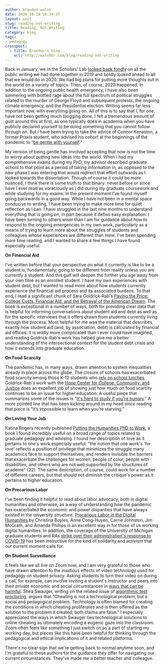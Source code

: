 ```yaml
---
author: brandon-walsh
date: 2020-10-19 10:39:37
layout: post
slug: reading-not-writing
title: Reading, Not Writing
category: blog
tags:
- pedagogy
crosspost:
  - title: Brandon's blog
    url: http://walshbr.com/blog/reading-not-writing
---
```

Back in January, we in the Scholars’ Lab [looked back fondly](https://scholarslab.lib.virginia.edu/blog/year-of-book-blogging-digital-humanities-pedagogy-in-kind/) on all the public writing we had done together in 2019 and boldly looked ahead to all that we would do in 2020. We had big plans for putting more thoughts out in the world on a variety of topics. Then, of course, 2020 happened. In addition to the ongoing public health emergency, I have also been simmering with bottled rage about the full spectrum of political struggles related to the murder of George Floyd and subsequent protests, the ongoing climate emergency, and the Presidential election. Writing seems far less important now, with everything going on. All of this is to say that I, for one, have not been getting much blogging done. I felt a tremendous amount of guilt around this at first, as one typically does in academia when you have publicly declared yourself to be doing something that you cannot follow through on. But I have been trying to take the advice of Connor Kenaston, a former Praxis student, who advised his cohort at the beginnings of the pandemic to “[be gentle with yourself](https://scholarslab.lib.virginia.edu/blog/praxis-in-a-pandemic/).” 

My version of being gentle has involved accepting that now is not the time to worry about putting new ideas into the world. When I had my comprehensive exams during my PhD, my advisor described graduate school to that point as a period of taking information in, as opposed to the new phase I was entering that would redirect that effort outwards as I looked towards the dissertation. Though of course it could be more nuanced, I think there is some truth to that binary: never before or since have I ever read as voraciously as I did during my graduate coursework and while studying for my exams. In the present moment I've found myself going backwards in a good way. While I have not been in a mental space conducive to writing, I have been trying to make more time for quiet reflection as I can. I have struggled in the last nine months to understand everything that is going on, in part because it defies easy explanation. I have been turning to others wiser than I am for guidance about how to respond to the ongoing emergencies in my own work, particularly as a means of trying to learn more about the struggles of students and colleagues whose experiences are different than mine. I've been spending more time reading, and I wanted to share a few things I have found especially useful.

**On Financial Aid**

I've written before that your perspective on what it currently is like to be a student is, fundamentally, going to be different from reality unless you are currently a student. And this gulf will deepen the further you age away from your own time as an enrolled student. I have my own experiences with student debt, but I wanted to read more about how students currently experience the financial aid process and its associated burdens. To that end, I read a significant chunk of Sara Goldrick-Rab's [Paying the Price: College Costs, Financial Aid, and the Betrayal of the American Dream](http://saragoldrickrab.com/books/). The book is exceptional in a number of ways, both for providing clear data that is helpful for informing conversations about student aid and debt as well as for the specific interviews that it offers drawn from students currently living through the process. Most helpful for me was the material that describes exactly how student aid (and, by association, debt) is calculated by financial aid offices. It is wildly more complicated than I ever could have imagined, and reading Goldrick-Rab's work has helped give me a better understanding of the intersectional context for the student debt crisis and how it extends into graduate education. 

**On Food Scarcity**

The pandemic has, in many ways, drawn attention to system inequalities already in place across the globe. The closure of schools has exacerbated food scarcity among those K-12 students who [rely on school lunches](https://eurekalert.org/pub_releases/2020-09/cums-mta091820.php). Goldrick-Rab's work with the [Hope Center for College, Community, and Justice](https://hope4college.com/) does an excellent job of showing just how much on food scarcity continues to be an issue for higher education. A useful piece that summarizes some of the issues is "[It's hard to study if you're hungry](https://www.nytimes.com/2018/01/14/opinion/hunger-college-food-insecurity.html)." A more pointed line that has been kicking around in my head since reading that piece is “it’s impossible to learn when you’re starving.”

**On Loving Your Job**

Katina Rogers recently published [Putting the Humanities PhD to Work](https://www.dukeupress.edu/putting-the-humanities-phd-to-work), a book I found incredibly useful on a broad range of topics related to graduate pedagogy and advising. I found her description of love as it pertains to one's work especially useful: "the notion that one work's 'for love' reflects a position of privilege that minimizes the struggle many academics face to support themselves, and renders invisible the barriers that exacerbate the challenges for women, people of color, people with disabilities, and others who are not well supported by the structures of academe" (22). The same description, of course, could work for a number of different careers, but that should not diminish the critique's power as it pertains to higher education.  

**On Precarious Labor**

I've been finding it helpful to read about labor advocacy, both in digital humanities and otherwise, as a way of understanding how the pandemic has exacerbated the economic and power disparities that have always existed in the university structure. [Precarious Labor in the Digital Humanities](https://muse.jhu.edu/article/704356) by Christina Boyles, Anne Cong-Huyen, Carrie Johnston, Jim McGrath, and Amanda Phillips is an excellent way in for those of us working digital humanities. In addition, the coverage of the University of Michigan graduate students and RAs [strike over their administration's response to COVID-19](https://www.insidehighered.com/news/2020/09/16/unrest-and-strikes-hit-university-michigan) has been instructive for the kind of solidarity and activism that our current moment calls for.

**On Student Surveillance**

It feels like we all live on Zoom now, and I am very grateful to those who have drawn attention to the insidious effects of video technology used for pedagogy on student privacy. Asking students to turn their video on during a call, for example, can involve inviting a student's instructor and peers into their private economic and social circumstances in [ways that can be harmful](https://theconversation.com/5-reasons-to-let-students-keep-their-cameras-off-during-zoom-classes-144111). Shea Swauger, writing on the related issue of [algorithmic test proctoring](https://hybridpedagogy.org/our-bodies-encoded-algorithmic-test-proctoring-in-higher-education/), argues that "Cheating is not a technological problem, but a social and pedagogical problem. Technology is often blamed for creating the conditions in which cheating proliferates and is then offered as the solution to the problem it created; both claims are false." I especially appreciated the ways in which Swauger ties technological solutions to online cheating as ultimately encoding a eugenic gaze into the classroom. Zoom often feels like something I just switch on as a part of starting my working day, but pieces like this have been helpful for thinking through the pedagogical and ethical implications of it and related platforms.

There's no clear sign that we're getting back to normal anytime soon, and I'm grateful to these authors for the guidance they offer for navigating our current circumstances. They've made me a better teacher and colleague. 